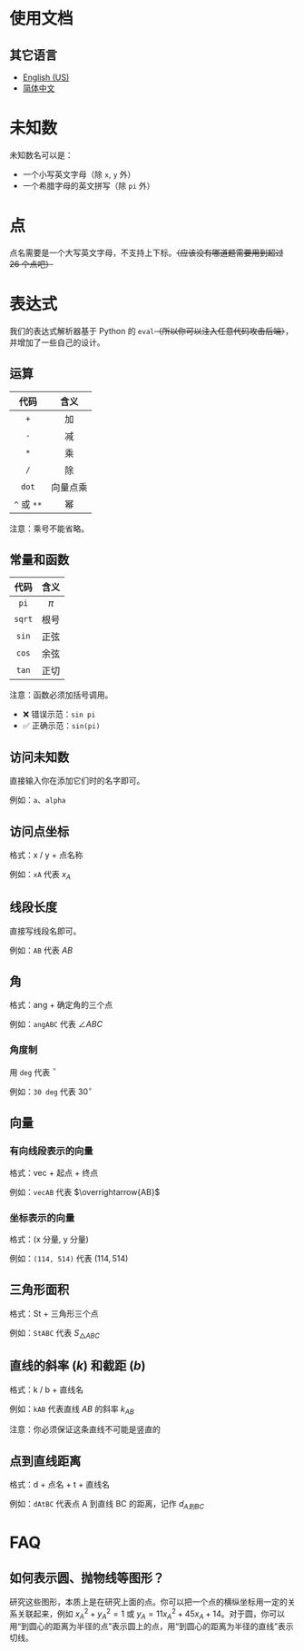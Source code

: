 # 使用文档

## 其它语言

- [English (US)](docs.en.md)
- [简体中文](docs.md)

# 未知数

未知数名可以是：

- 一个小写英文字母（除 `x`, `y` 外）
- 一个希腊字母的英文拼写（除 `pi` 外）

# 点

点名需要是一个大写英文字母，不支持上下标。~~（应该没有哪道题需要用到超过 26 个点吧）~~

# 表达式

我们的表达式解析器基于 Python 的 `eval`~~（所以你可以注入任意代码攻击后端）~~，并增加了一些自己的设计。

## 运算

|    代码     |   含义   |
| :---------: | :------: |
|     `+`     |    加    |
|     `-`     |    减    |
|     `*`     |    乘    |
|     `/`     |    除    |
|    `dot`    | 向量点乘 |
| `^` 或 `**` |    幂    |

注意：乘号不能省略。

## 常量和函数

|  代码  | 含义  |
| :----: | :---: |
|  `pi`  | $\pi$ |
| `sqrt` | 根号  |
| `sin`  | 正弦  |
| `cos`  | 余弦  |
| `tan`  | 正切  |

注意：函数必须加括号调用。

- ❌ 错误示范：`sin pi`
- ✅️ 正确示范：`sin(pi)`

## 访问未知数

直接输入你在添加它们时的名字即可。

例如：`a`、`alpha`

## 访问点坐标

格式：x / y + 点名称

例如：`xA` 代表 $x_A$

## 线段长度

直接写线段名即可。

例如：`AB` 代表 $AB$

## 角

格式：ang + 确定角的三个点

例如：`angABC` 代表 $\angle ABC$

### 角度制

用 `deg` 代表 $^{\circ}$

例如：`30 deg` 代表 $30^{\circ}$

## 向量

### 有向线段表示的向量

格式：vec + 起点 + 终点

例如：`vecAB` 代表 $\overrightarrow{AB}$

### 坐标表示的向量

格式：(x 分量, y 分量)

例如：`(114, 514)` 代表 $(114, 514)$

## 三角形面积

格式：St + 三角形三个点

例如：`StABC` 代表 $S_{\triangle ABC}$

## 直线的斜率 ($k$) 和截距 ($b$)

格式：k / b + 直线名

例如：`kAB` 代表直线 $AB$ 的斜率 $k_{AB}$

注意：你必须保证这条直线不可能是竖直的

## 点到直线距离

格式：d + 点名 + t + 直线名

例如：`dAtBC` 代表点 A 到直线 BC 的距离，记作 $d_{A 到 BC}$

# FAQ

## 如何表示圆、抛物线等图形？

研究这些图形，本质上是在研究上面的点。你可以把一个点的横纵坐标用一定的关系关联起来，例如 $x_A^2 + y_A^2 = 1$
或 $y_A = 11 x_A^2 + 45 x_A + 14$。对于圆，你可以用“到圆心的距离为半径的点”表示圆上的点，用“到圆心的距离为半径的直线”表示切线。
